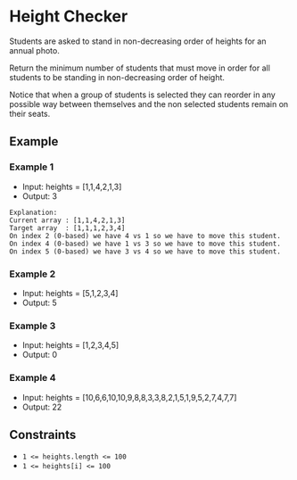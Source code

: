 # Height Checker

Students are asked to stand in non-decreasing order of heights for an annual
photo.

Return the minimum number of students that must move in order for all students
to be standing in non-decreasing order of height.

Notice that when a group of students is selected they can reorder in any
possible way between themselves and the non selected students remain on their
seats.

## Example
### Example 1
- Input: heights = [1,1,4,2,1,3]
- Output: 3

```
Explanation:
Current array : [1,1,4,2,1,3]
Target array  : [1,1,1,2,3,4]
On index 2 (0-based) we have 4 vs 1 so we have to move this student.
On index 4 (0-based) we have 1 vs 3 so we have to move this student.
On index 5 (0-based) we have 3 vs 4 so we have to move this student.
```

### Example 2

- Input: heights = [5,1,2,3,4]
- Output: 5

### Example 3

- Input: heights = [1,2,3,4,5]
- Output: 0

### Example 4


- Input: heights = [10,6,6,10,10,9,8,8,3,3,8,2,1,5,1,9,5,2,7,4,7,7]
- Output: 22

## Constraints

- `1 <= heights.length <= 100`
- `1 <= heights[i] <= 100`
